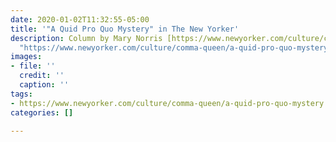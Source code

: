 ```yaml
---
date: 2020-01-02T11:32:55-05:00
title: '"A Quid Pro Quo Mystery" in The New Yorker'
description: Column by Mary Norris [https://www.newyorker.com/culture/comma-queen/a-quid-pro-quo-mystery](https://www.newyorker.com/culture/comma-queen/a-quid-pro-quo-mystery
  "https://www.newyorker.com/culture/comma-queen/a-quid-pro-quo-mystery")
images:
- file: ''
  credit: ''
  caption: ''
tags:
- https://www.newyorker.com/culture/comma-queen/a-quid-pro-quo-mystery
categories: []

---
```

